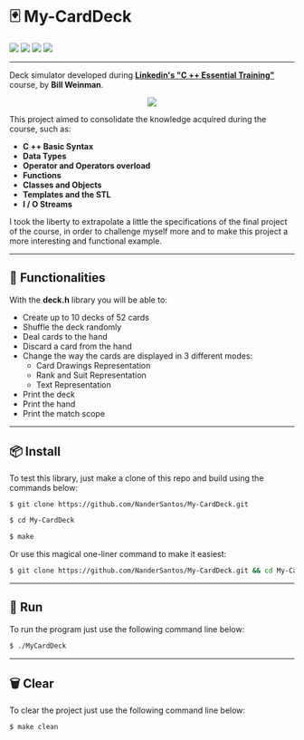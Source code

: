 # 	🃏	My-CardDeck

<div align="left">
    <img src="https://img.shields.io/badge/language-c%2B%2B-blue">
    <img src="https://img.shields.io/badge/compiler-g%2B%2B-brightgreen">
    <img src="https://img.shields.io/badge/build-makefile-green">
    <img src="https://img.shields.io/badge/license-MIT-blueviolet">
</div>

---

Deck simulator developed during [**Linkedin's "C ++ Essential Training"**](https://bw.org/cpp/) course, by **Bill Weinman**. 

<p align="center">
  <img src="resources/gif.gif">
</p>

This project aimed to consolidate the knowledge acquired during the course, such as:

- **C ++ Basic Syntax**
- **Data Types**
- **Operator and Operators overload**
- **Functions**
- **Classes and Objects**
- **Templates and the STL**
- **I / O Streams**

I took the liberty to extrapolate a little the specifications of the final project of the course, in order to challenge myself more and to make this project a more interesting and functional example.

---

##	🔨	Functionalities

With the **deck.h** library you will be able to:

- Create up to 10 decks of 52 cards
- Shuffle the deck randomly
- Deal cards to the hand
- Discard a card from the hand
- Change the way the cards are displayed in 3 different modes: 
	- Card Drawings Representation
	- Rank and Suit Representation
	- Text Representation
- Print the deck
- Print the hand
- Print the match scope

---

##	📦	Install

To test this library, just make a clone of this repo and build using the commands below:

```bash
$ git clone https://github.com/NanderSantos/My-CardDeck.git

$ cd My-CardDeck

$ make
```

Or use this magical one-liner command to make it easiest:

```bash
$ git clone https://github.com/NanderSantos/My-CardDeck.git && cd My-CardDeck && make
```

---

##	🏃	Run

To run the program just use the following command line below:

```bash
$ ./MyCardDeck
```

---

##	🗑️	Clear

To clear the project just use the following command line below:

```bash
$ make clean
```
